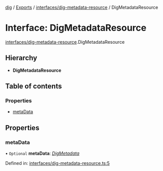 [dig](../../README.md) / [Exports](../../modules.md) / [interfaces/dig-metadata-resource](../../modules/interfaces_dig_metadata_resource.md) / DigMetadataResource

# Interface: DigMetadataResource

[interfaces/dig-metadata-resource](../../modules/interfaces_dig_metadata_resource.md).DigMetadataResource

## Hierarchy

* **DigMetadataResource**

## Table of contents

### Properties

- [metaData](dig-metadata-resource.digmetadataresource.md#metadata)

## Properties

### metaData

• `Optional` **metaData**: [*DigMetadata*](dig-metadata.digmetadata.md)

Defined in: [interfaces/dig-metadata-resource.ts:5](https://github.com/dig-platform/dig-app/blob/67b98b9d/projects/dig/src/lib/interfaces/dig-metadata-resource.ts#L5)
